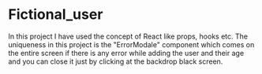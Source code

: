 # Fictional_user
In this project I have used the concept of React like props, hooks etc. The uniqueness in this project is the "ErrorModale" component which comes on the entire screen if there is any error while adding the user and their age and you can close it just by clicking at the backdrop black screen.
